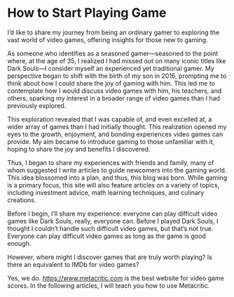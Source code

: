 # How to Start Playing Game

I’d like to share my journey from being an ordinary gamer to exploring the vast world of video games, offering insights for those new to gaming.

As someone who identifies as a seasoned gamer—seasoned to the point where, at the age of 35, I realized I had missed out on many iconic titles like Dark Souls—I consider myself an experienced yet traditional gamer. My perspective began to shift with the birth of my son in 2016, prompting me to think about how I could share the joy of gaming with him. This led me to contemplate how I would discuss video games with him, his teachers, and others, sparking my interest in a broader range of video games than I had previously explored.

This exploration revealed that I was capable of, and even excelled at, a wider array of games than I had initially thought. This realization opened my eyes to the growth, enjoyment, and bonding experiences video games can provide. My aim became to introduce gaming to those unfamiliar with it, hoping to share the joy and benefits I discovered.

Thus, I began to share my experiences with friends and family, many of whom suggested I write articles to guide newcomers into the gaming world. This idea blossomed into a plan, and thus, this blog was born. While gaming is a primary focus, this site will also feature articles on a variety of topics, including investment advice, math learning techniques, and culinary creations.

Before I begin, I’ll share my experience: everyone can play difficult video games like Dark Souls, really, everyone can. Before I played Dark Souls, I thought I couldn’t handle such difficult video games, but that’s not true. Everyone can play difficult video games as long as the game is good enough.

However, where might I discover games that are truly worth playing? Is there an equivalent to IMDb for video games?

Yes, we do. https://www.metacritic.com is the best website for video game scores. In the following articles, I will teach you how to use Metacritic.
